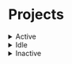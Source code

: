 # Projects

<details>
  <summary>Active</summary>
  
  
</details>


<details>
  <summary>Idle</summary>
  
  * [Menu Builder]()
</details>

<details>
  <summary>Inactive</summary>
  
  <details>
  <summary>Tagpro Scripts</summary>
  
  * [Link to TP Scripts]()
  * [or copy scripts and have them update from github]()
  </details>
  
  * [Operation PacMan]()
</details>
